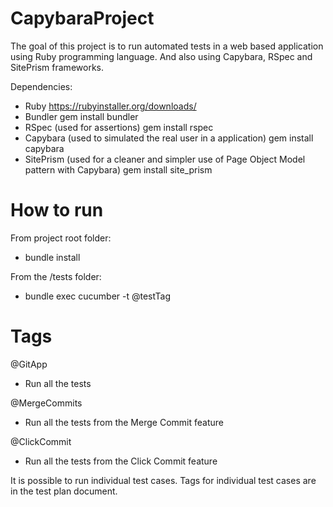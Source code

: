 # CapybaraProject
The goal of this project is to run automated tests in a web based application using Ruby programming language. And also using Capybara, RSpec and SitePrism frameworks.

Dependencies:
- Ruby
https://rubyinstaller.org/downloads/
- Bundler
gem install bundler
- RSpec (used for assertions)
gem install rspec
- Capybara (used to simulated the real user in a application)
gem install capybara
- SitePrism (used for a cleaner and simpler use of Page Object Model pattern with Capybara)
gem install site_prism

# How to run

From project root folder:
- bundle install

From the /tests folder:
- bundle exec cucumber -t @testTag

# Tags
@GitApp
- Run all the tests

@MergeCommits
- Run all the tests from the Merge Commit feature

@ClickCommit
- Run all the tests from the Click Commit feature

It is possible to run individual test cases. Tags for individual test cases are in the test plan document.
